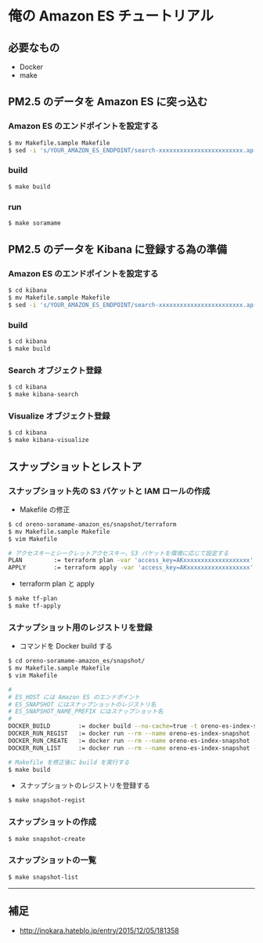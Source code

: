 # 俺の Amazon ES チュートリアル

## 必要なもの

- Docker
- make

## PM2.5 のデータを Amazon ES に突っ込む

### Amazon ES のエンドポイントを設定する

```sh
$ mv Makefile.sample Makefile
$ sed -i 's/YOUR_AMAZON_ES_ENDPOINT/search-xxxxxxxxxxxxxxxxxxxxxxxx.ap-northeast-1.es.amazonaws.com/g' Makefile
```

### build

```sh
$ make build
```

### run

```sh
$ make soramame
```

## PM2.5 のデータを Kibana に登録する為の準備

### Amazon ES のエンドポイントを設定する

```sh
$ cd kibana
$ mv Makefile.sample Makefile
$ sed -i 's/YOUR_AMAZON_ES_ENDPOINT/search-xxxxxxxxxxxxxxxxxxxxxxxx.ap-northeast-1.es.amazonaws.com/g' Makefile
```

### build

```sh
$ cd kibana
$ make build
```

### Search オブジェクト登録

```sh
$ cd kibana
$ make kibana-search
```

### Visualize オブジェクト登録

```sh
$ cd kibana
$ make kibana-visualize
```

## スナップショットとレストア

### スナップショット先の S3 バケットと IAM ロールの作成

- Makefile の修正

```sh
$ cd oreno-soramame-amazon_es/snapshot/terraform
$ mv Makefile.sample Makefile
$ vim Makefile

# アクセスキーとシークレットアクセスキー、S3 バケットを環境に応じて設定する
PLAN         := terraform plan -var 'access_key=AKxxxxxxxxxxxxxxxxxxx' -var 'secret_key=xxxxxxxxxxxxxxxxxxxxxxxxxxxxxxxxxxxxxxxx' -var 's3_bucket_name=your-bucket-name'
APPLY        := terraform apply -var 'access_key=AKxxxxxxxxxxxxxxxxxx' -var 'secret_key=xxxxxxxxxxxxxxxxxxxxxxxxxxxxxxxxxxxxxxxx' -var 's3_bucket_name=your-bucket-name'
```

- terraform plan と apply

```sh
$ make tf-plan
$ make tf-apply
```

### スナップショット用のレジストリを登録

- コマンドを Docker build する

```sh
$ cd oreno-soramame-amazon_es/snapshot/
$ mv Makefile.sample Makefile
$ vim Makefile

#
# ES_HOST には Amazon ES のエンドポイント
# ES_SNAPSHOT にはスナップショットのレジストリ名
# ES_SNAPSHOT_NAME_PREFIX にはスナップショット名
#
DOCKER_BUILD        := docker build --no-cache=true -t oreno-es-index-snapshot .
DOCKER_RUN_REGIST   := docker run --rm --name oreno-es-index-snapshot --env "ES_HOST=search-xxxxxxxxxxxxxxxxxxxxxxxxxxxxxxxxxx.ap-northeast-1.es.amazonaws.com" --env "ES_SNAPSHOT=your-snapshot" -v `pwd`:/tmp -v /etc/localtime:/etc/localtime:ro oreno-es-index-snapshot regist
DOCKER_RUN_CREATE   := docker run --rm --name oreno-es-index-snapshot --env "ES_HOST=search-xxxxxxxxxxxxxxxxxxxxxxxxxxxxxxxxxx.ap-northeast-1.es.amazonaws.com" --env "ES_SNAPSHOT=your-snapshot" --env "ES_SNAPSHOT_NAME_PREFIX=your-snapshot" -v `pwd`:/tmp -v /etc/localtime:/etc/localtime:ro oreno-es-index-snapshot create
DOCKER_RUN_LIST     := docker run --rm --name oreno-es-index-snapshot --env "ES_HOST=search-xxxxxxxxxxxxxxxxxxxxxxxxxxxxxxxxxx.ap-northeast-1.es.amazonaws.com" --env "ES_SNAPSHOT=your-snapshot" -v `pwd`:/tmp -v /etc/localtime:/etc/localtime:ro oreno-es-index-snapshot list

# Makefile を修正後に build を実行する
$ make build
```

- スナップショットのレジストリを登録する

```sh
$ make snapshot-regist
```

### スナップショットの作成

```sh
$ make snapshot-create
```

### スナップショットの一覧

```sh
$ make snapshot-list
```

***

## 補足

- http://inokara.hateblo.jp/entry/2015/12/05/181358
